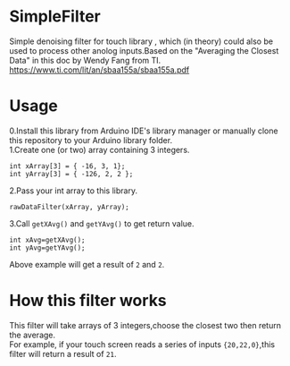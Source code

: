 # SimpleFilter
Simple denoising filter for touch library , which (in theory) could also be used to process other anolog inputs.Based on the "Averaging the Closest Data" in this doc by Wendy Fang from TI.
https://www.ti.com/lit/an/sbaa155a/sbaa155a.pdf
# Usage
0.Install this library from Arduino IDE's library manager or manually clone this repository to your Arduino library folder.  
1.Create one (or two) array containing 3 integers.

```
int xArray[3] = { -16, 3, 1};
int yArray[3] = { -126, 2, 2 };
```

2.Pass your int array to this library.

```
rawDataFilter(xArray, yArray);
```

3.Call `getXAvg()` and `getYAvg()` to get return value.

```
int xAvg=getXAvg();
int yAvg=getYAvg();
```

Above example will get a result of `2` and `2`.
# How this filter works
This filter will take arrays of 3 integers,choose the closest two then return the average.  
For example, if your touch screen reads a series of inputs `{20,22,0}`,this filter will return a result of `21`.  